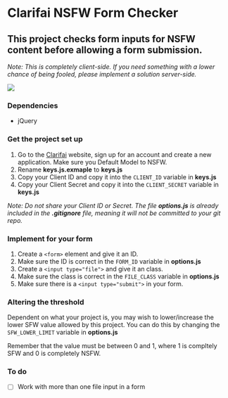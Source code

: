 # Clarifai NSFW Form Checker

## This project checks form inputs for NSFW content before allowing a form submission. 

*Note: This is completely client-side. If you need something with a lower chance of being fooled, please implement a solution server-side.*

![](http://i.lws.io/ibJu/Screen%20Recording%202016-12-30%20at%2004.59%20pm.gif)

### Dependencies

* jQuery 

### Get the project set up

1. Go to the [Clarifai](http://clarifai.com) website, sign up for an account and create a new application. Make sure you Default Model to NSFW. 
2. Rename **keys.js.exmaple** to **keys.js**
3. Copy your Client ID and copy it into the `CLIENT_ID` variable in **keys.js**
4. Copy your Client Secret and copy it into the `CLIENT_SECRET` variable in **keys.js**

*Note: Do not share your Client ID or Secret. The file __options.js__ is already included in the __.gitignore__ file, meaning it will not be committed to your git repo.*

### Implement for your form

1. Create a `<form>` element and give it an ID.
2. Make sure the ID is correct in the `FORM_ID` variable in **options.js**
3. Create a `<input type="file">` and give it an class.
4. Make sure the class is correct in the `FILE_CLASS` variable in **options.js**
5. Make sure there is a `<input type="submit">` in your form.

### Altering the threshold 

Dependent on what your project is, you may wish to lower/increase the lower SFW value allowed by this project. You can do this by changing the `SFW_LOWER_LIMIT` variable in **options.js**

Remember that the value must be between 0 and 1, where 1 is compltely SFW and 0 is completely NSFW. 

### To do 

- [ ] Work with more than one file input in a form

